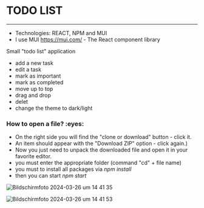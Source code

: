 <h1> TODO LIST </h1>

-------
- Technologies: REACT, NPM and MUI
- I use MUI https://mui.com/ -  The React component library

Small "todo list" application

- add a new task
- edit a task
- mark as important
- mark as completed
- move up to top
- drag and drop
- delet
- change the theme to dark/light


<h3>How to open a file? :eyes: </h3>

* On the right side you will find the "clone or download" button - click it.
* An item should appear with the "Download ZIP" option - click again.)
* Now you just need to unpack the downloaded file and open it in your favorite editor.
* you must enter the appropriate folder (command "cd" + file name)
* you must to install all packages via *npm install*
* then you can start *npm start*


![Bildschirmfoto 2024-03-26 um 14 41 35](https://github.com/martynakiljan/todo-react/assets/59742201/0f89a04e-a696-40a9-9420-fa07e99f6436)

![Bildschirmfoto 2024-03-26 um 14 41 53](https://github.com/martynakiljan/todo-react/assets/59742201/fdffe9b4-8003-4092-aaca-e8fc369aaf4f)
